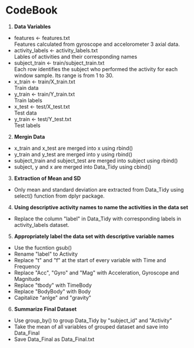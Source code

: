 # CodeBook

1. **Data Variables**
+ features <- features.txt  
Features calculated from gyroscope and accelorometer 3 axial data.  
+ activity_labels <- activity_labels.txt  
Lables of activities and their corresponding names  
+ subject_train <- train/subject_train.txt  
Each row identifies the subject who performed the activity for each window sample. Its range is from 1 to 30. 
+ x_train <- train/X_train.txt  
Train data  
+ y_train <- train/Y_train.txt  
Train labels
+ x_test <- test/X_test.txt  
Test data  
+ y_train <- test/Y_test.txt  
Test labels

2. **Mergin Data**  
+ x_train and x_test are merged into x using rbind()  
+ y_train and y_test are merged into y using rbind()
+ subject_train and subject_test are merged into subject using rbind()
+ subject, y and x are merged into Data_Tidy using cbind()  

3. **Extraction of Mean and SD**
+ Only mean and standard deviation are extracted from Data_Tidy using select() function from dplyr package.

4. **Using descriptive activity names to name the activities in the data set**
+ Replace the column "label" in Data_Tidy with corresponding labels in activity_labels dataset.

5. **Appropriately label the data set with descriptive variable names**
+ Use the fucntion gsub()
+ Rename "label" to Activity
+ Replace "t" and "f" at the start of every variable with Time and Frequency
+ Replace "Acc", "Gyro" and "Mag" with Acceleration, Gyroscope and Magnitude
+ Replace "tbody" with TimeBody
+ Replace "BodyBody" with Body
+ Capitalize "anlge" and "gravity"

6. **Summarize Final Dataset**
+ Use group_by() to group Data_Tidy by "subject_id" and "Activity"
+ Take the mean of all variables of grouped dataset and save into Data_Final
+ Save Data_Final as Data_Final.txt
